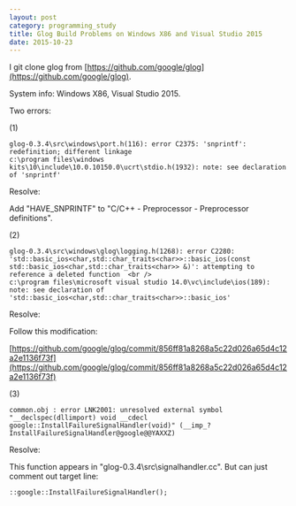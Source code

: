```yaml
---
layout: post
category: programming_study
title: Glog Build Problems on Windows X86 and Visual Studio 2015
date: 2015-10-23
---
```


I git clone glog from [https://github.com/google/glog](https://github.com/google/glog).

System info: Windows X86, Visual Studio 2015.

Two errors:

(1)

```
glog-0.3.4\src\windows\port.h(116): error C2375: 'snprintf': redefinition; different linkage
c:\program files\windows kits\10\include\10.0.10150.0\ucrt\stdio.h(1932): note: see declaration of 'snprintf'
```

Resolve:

Add "HAVE_SNPRINTF" to "C/C++ - Preprocessor - Preprocessor definitions".

(2)

```
glog-0.3.4\src\windows\glog\logging.h(1268): error C2280: 'std::basic_ios<char,std::char_traits<char>>::basic_ios(const std::basic_ios<char,std::char_traits<char>> &)': attempting to reference a deleted function  <br />
c:\program files\microsoft visual studio 14.0\vc\include\ios(189): note: see declaration of 'std::basic_ios<char,std::char_traits<char>>::basic_ios'
```

Resolve:

Follow this modification:

[https://github.com/google/glog/commit/856ff81a8268a5c22d026a65d4c12a2e1136f73f](https://github.com/google/glog/commit/856ff81a8268a5c22d026a65d4c12a2e1136f73f)

(3)

```
common.obj : error LNK2001: unresolved external symbol "__declspec(dllimport) void __cdecl google::InstallFailureSignalHandler(void)" (__imp_?InstallFailureSignalHandler@google@@YAXXZ)
```

Resolve:

This function appears in "glog-0.3.4\src\signalhandler.cc". But can just comment out target line:

```
::google::InstallFailureSignalHandler();
```
